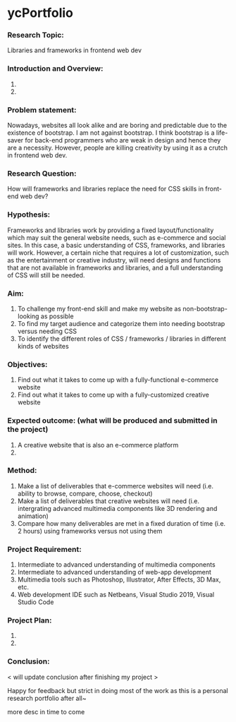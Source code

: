 # ycPortfolio
### Research Topic:
Libraries and frameworks in frontend web dev

### Introduction and Overview:
1.
2.

### Problem statement: 
Nowadays, websites all look alike and are boring and predictable due to the existence of bootstrap. I am not against bootstrap. I think bootstrap is a life-saver for back-end programmers who are weak in design and hence they are a necessity. However, people are killing creativity by using it as a crutch in frontend web dev.

### Research Question: 
How will frameworks and libraries replace the need for CSS skills in front-end web dev?

### Hypothesis:
Frameworks and libraries work by providing a fixed layout/functionality which may suit the general website needs, such as e-commerce and social sites. In this case, a basic understanding of CSS, frameworks, and libraries will work. However, a certain niche that requires a lot of customization, such as the entertainment or creative industry, will need designs and functions that are not available in frameworks and libraries, and a full understanding of CSS will still be needed. 

### Aim:
1. To challenge my front-end skill and make my website as non-bootstrap-looking as possible 
2. To find my target audience and categorize them into needing bootstrap versus needing CSS
3. To identify the different roles of CSS / frameworks / libraries in different kinds of websites

### Objectives: 
1. Find out what it takes to come up with a fully-functional e-commerce website 
2. Find out what it takes to come up with a fully-customized creative website 

### Expected outcome: (what will be produced and submitted in the project)
1. A creative website that is also an e-commerce platform 
2.

### Method:
1. Make a list of deliverables that e-commerce websites will need (i.e. ability to browse, compare, choose, checkout)
2. Make a list of deliverables that creative websites will need (i.e. intergrating advanced multimedia components like 3D rendering and animation)
3. Compare how many deliverables are met in a fixed duration of time (i.e. 2 hours) using frameworks versus not using them

### Project Requirement:
1. Intermediate to advanced understanding of multimedia components 
2. Intermediate to advanced understanding of web-app development
3. Multimedia tools such as Photoshop, Illustrator, After Effects, 3D Max, etc.
4. Web development IDE such as Netbeans, Visual Studio 2019, Visual Studio Code

### Project Plan:
1.
2.

### Conclusion:
< will update conclusion after finishing my project >

Happy for feedback but strict in doing most of the work as this is a personal research portfolio after all~ 

more desc in time to come
